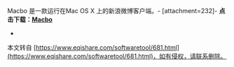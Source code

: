 Macbo 是一款运行在Mac OS X 上的新浪微博客户端。-
\[attachment=232\]-
**点击下载：**[**Macbo**](http://dl.macbo.isolo.us/macbo.zip,1)

-

本文转自 [https://www.eqishare.com/softwaretool/681.html](https://www.eqishare.com/softwaretool/681.html)，如有侵权，请联系删除。